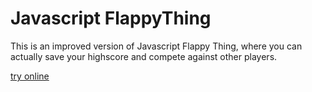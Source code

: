 # Javascript FlappyThing 

This is an improved version of Javascript Flappy Thing, where you can actually save your highscore and compete against other players.

[try online](https://flappything.luizon.com/)